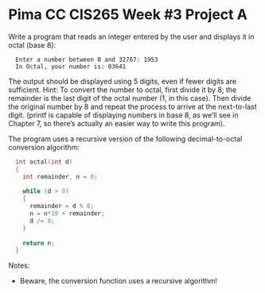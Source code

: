 # Pima CC CIS265 Week #3 Project A

Write a program that reads an integer entered by the user and displays it in octal (base 8):
```text
  Enter a number between 0 and 32767: 1953
  In Octal, your number is: 03641
```
The output should be displayed using 5 digits, even if fewer digits are sufficient. Hint: To convert the number to octal, first divide it by 8; the remainder is the last digit of the octal number (1, in this case). Then divide the original number by 8 and repeat the process to arrive at the next-to-last digit. (printf is capable of displaying numbers in base 8, as we’ll see in Chapter 7, so there’s actually an easier way to write this program).

The program uses a recursive version of the following decimal-to-octal conversion algorithm:
```C
  int octal(int d) 
  {
    int remainder, n = 0;
    
    while (d > 0) 
    {
      remainder = d % 8;
      n = n*10 + remainder;
      d /= 8;
    }
    
    return n;
  }
```

Notes:
*  Beware, the conversion function uses a recursive algorithm!
